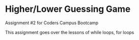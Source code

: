 # Higher/Lower Guessing Game

Assignment #2 for Coders Campus Bootcamp

This assignment goes over the lessons of while loops, for loops
